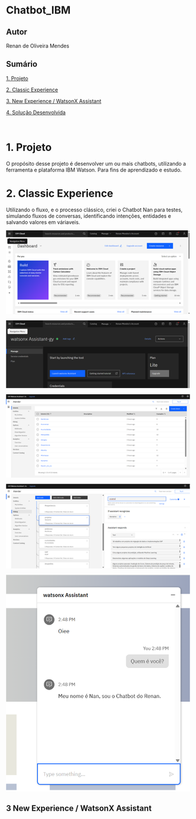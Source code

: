 # Chatbot_IBM

## Autor
Renan de Oliveira Mendes



## Sumário

[1. Projeto](#c1)

[2. Classic Experience](#c2)

[3. New Experience / WatsonX Assistant](#c3)

[4. Solução Desenvolvida](#c4)

<br>

# <a name="c1"></a>1. Projeto

O propósito desse projeto é desenvolver um ou mais chatbots, utilizando a ferramenta e plataforma IBM Watson.
Para fins de aprendizado e estudo.

# <a name="c2"></a>2. Classic Experience

Utilizando o fluxo, e o processo clássico, criei o Chatbot Nan para testes, simulando fluxos de conversas, identificando intenções, entidades e salvando valores em váriaveis.

<p align="center">
<img src = "assets/ibm_cloud.png">
  </p>

<p align="center">
<img src = "assets/ibm_cloud2.png">
  </p>

<p align="center">
<img src = "assets/ibm_cloud3.png">
  </p>

<p align="center">
<img src = "assets/ibm_cloud4.png">
  </p>
  
<p align="center">
<img src = "assets/ibm_cloud5.png">
  </p>


## <a name="c3"></a>3 New Experience / WatsonX Assistant
